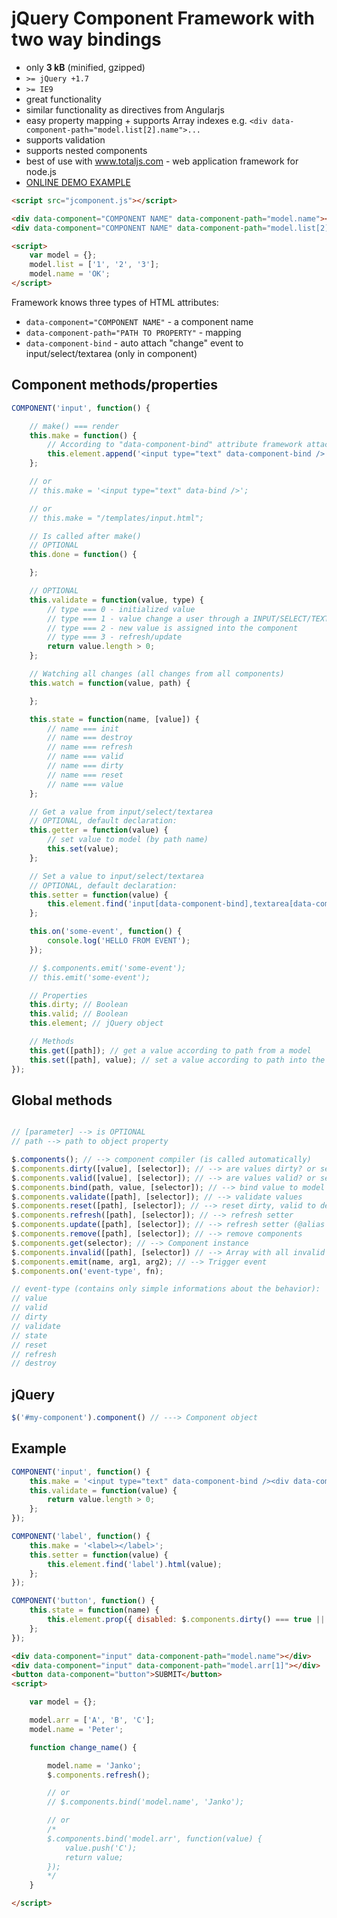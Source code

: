 # jQuery Component Framework with two way bindings

- only __3 kB__ (minified, gzipped)
- `>= jQuery +1.7`
- `>= IE9`
- great functionality
- similar functionality as directives from Angularjs
- easy property mapping + supports Array indexes e.g. `<div data-component-path="model.list[2].name">...`
- supports validation
- supports nested components
- best of use with www.totaljs.com - web application framework for node.js
- [ONLINE DEMO EXAMPLE](http://source.858project.com/jquery-jcomponent-demo.html)

```html
<script src="jcomponent.js"></script>

<div data-component="COMPONENT NAME" data-component-path="model.name"></div>
<div data-component="COMPONENT NAME" data-component-path="model.list[2]"></div>

<script>
    var model = {};
    model.list = ['1', '2', '3'];
    model.name = 'OK';
</script>
```

Framework knows three types of HTML attributes:
- `data-component="COMPONENT NAME"` - a component name
- `data-component-path="PATH TO PROPERTY"` - mapping
- `data-component-bind` - auto attach "change" event to input/select/textarea (only in component)

## Component methods/properties

```js
COMPONENT('input', function() {

    // make() === render
    this.make = function() {
        // According to "data-component-bind" attribute framework attaches "change" event automatically.
        this.element.append('<input type="text" data-component-bind />');
    };

    // or
    // this.make = '<input type="text" data-bind />';

    // or
    // this.make = "/templates/input.html";

    // Is called after make()
    // OPTIONAL
    this.done = function() {

    };

    // OPTIONAL
    this.validate = function(value, type) {
        // type === 0 - initialized value
        // type === 1 - value change a user through a INPUT/SELECT/TEXTAREA
        // type === 2 - new value is assigned into the component
        // type === 3 - refresh/update
        return value.length > 0;
    };

    // Watching all changes (all changes from all components)
    this.watch = function(value, path) {

    };

    this.state = function(name, [value]) {
        // name === init
        // name === destroy
        // name === refresh
        // name === valid
        // name === dirty
        // name === reset
        // name === value
    };

    // Get a value from input/select/textarea
    // OPTIONAL, default declaration:
    this.getter = function(value) {
        // set value to model (by path name)
        this.set(value);
    };

    // Set a value to input/select/textarea
    // OPTIONAL, default declaration:
    this.setter = function(value) {
        this.element.find('input[data-component-bind],textarea[data-component-bind],select[data-component-bind]').val(value === undefined || value === null ? '' : value);
    };

    this.on('some-event', function() {
        console.log('HELLO FROM EVENT');
    });

    // $.components.emit('some-event');
    // this.emit('some-event');

    // Properties
    this.dirty; // Boolean
    this.valid; // Boolean
    this.element; // jQuery object

    // Methods
    this.get([path]); // get a value according to path from a model
    this.set([path], value); // set a value according to path into the model
});
```

## Global methods

```js

// [parameter] --> is OPTIONAL
// path --> path to object property

$.components(); // --> component compiler (is called automatically)
$.components.dirty([value], [selector]); // --> are values dirty? or setter dirty value.
$.components.valid([value], [selector]); // --> are values valid? or setter valid value.
$.components.bind(path, value, [selector]); // --> bind value to model according to path
$.components.validate([path], [selector]); // --> validate values
$.components.reset([path], [selector]); // --> reset dirty, valid to default state (dirty=true, valid=true)
$.components.refresh([path], [selector]); // --> refresh setter
$.components.update([path], [selector]); // --> refresh setter (@alias to refresh())
$.components.remove([path], [selector]); // --> remove components
$.components.get(selector); // --> Component instance
$.components.invalid([path], [selector]) // --> Array with all invalid components
$.components.emit(name, arg1, arg2); // --> Trigger event
$.components.on('event-type', fn);

// event-type (contains only simple informations about the behavior):
// value
// valid
// dirty
// validate
// state
// reset
// refresh
// destroy
```

## jQuery

```js
$('#my-component').component() // ---> Component object
```

## Example

```js
COMPONENT('input', function() {
    this.make = '<input type="text" data-component-bind /><div data-component="label" data-component-path="' + this.element.attr('path') + '"></div>';
    this.validate = function(value) {
        return value.length > 0;
    };
});

COMPONENT('label', function() {
    this.make = '<label></label>';
    this.setter = function(value) {
        this.element.find('label').html(value);
    };
});

COMPONENT('button', function() {
    this.state = function(name) {
        this.element.prop({ disabled: $.components.dirty() === true || $.components.valid() === false });
    };
});
```

```html
<div data-component="input" data-component-path="model.name"></div>
<div data-component="input" data-component-path="model.arr[1]"></div>
<button data-component="button">SUBMIT</button>
<script>

    var model = {};

    model.arr = ['A', 'B', 'C'];
    model.name = 'Peter';

    function change_name() {

        model.name = 'Janko';
        $.components.refresh();

        // or
        // $.components.bind('model.name', 'Janko');

        // or
        /*
        $.components.bind('model.arr', function(value) {
            value.push('C');
            return value;
        });
        */
    }

</script>
```